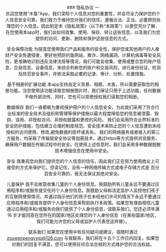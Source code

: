 <center>### 隐私协议 一<center>
欢迎您使用“木鱼”App，我们深知个人信息对您的重要性，并会尽全力保护您的个人信息安全可靠。我们致力于维持您对我们的信任，遵循合法、正当、必要原则处理您的个人信息。因此制定本《隐私政策》（以下称“本政策”）以便您充分了解，在您使用本app时，我们会如何收集、使用、保存、转让这些信息，以及我们为您提供的访问、更新、删除和保护这些信息的方式。

安全保障功能
为提高您使用我们产品和服务的安全性，保护您或其他用户的人身财产安全免遭侵害，更好地预防钓鱼网站、欺诈、网络漏洞、计算机病毒等安全风险，更准确地识别违反法律法规等情况，我们可能会收集、使用或整合您的账户信息、交易信息、设备信息，来综合判断您的账户和交易风险，进行身份验证、检测及防范安全事件，并依法采取必要的记录、审计、分析、处置措施。

基于相册的扩展功能
本app支持自定义背景、相框、木鱼，所以需要获取您的相册功能。当您使用该功能读取您相册图片时，我们保证只用于上述功能，任何数据不做外部流传。同时，您也可以拒绝授权我们读取您的相册。

数据保存
我们一直都极为重视保护用户的个人信息安全，为此我们采用了符合行业标准的安全技术及组织和管理等保护措施以最大程度降低您的信息被泄露、毁损、误用、非授权访问、非授权披露和更改的风险。
我们会采用符合业界标准的安全防护措施，包括建立合理的制度规范、安全技术来防止您的个人信息遭到未经授权的访问使用、修改,避免数据的损坏或丢失。
我们的网络服务或者接入的第三方服务，均采取了传输层安全协议等加密技术，通过https等方式提供浏览服务，确保用户数据在传输过程中的安全。在使用上述信息时，我们会采用多种数据脱敏技术增强信息在使用中安全。


安全
我重视您向我们提供您的个人信息的信任，因此我们正在努力使用商业上可接受的方式来保护它。但请记住，没有一种网络传输方式或电子存储方式是 百分百安全可靠的，我无法保证其绝对安全。

儿童保护
我不会故意收集儿童的个人身份信息。我鼓励所有儿童永远不要通过应用程序和/或服务提交任何个人身份信息。我鼓励父母和法定监护人监控他们孩子的互联网使用情况，并通过指示他们的孩子在未经他们许可的情况下永远不要通过应用程序和/或服务提供个人身份信息来帮助执行本政策。如果您有理由相信儿童通过应用程序和/或服务向我们提供了个人身份信息，请联系我们。您还必须年满 16 岁才能同意在您所在的国家/地区处理您的个人身份信息（在某些国家/地区，我们可能允许您的父母或监护人代表您这样做）。

联系我们
如果您在使用中有任何疑问或建议，请随时通过 zouwenpengvvip@126.com 与我联系，我们将在十五个工作日内回复。如果您对我们的回复不满意，您可以使用任何合法合规的方式维护您的合法权益。
